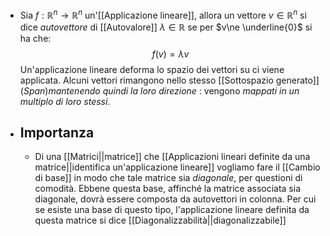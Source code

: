 - Sia $f:\mathbb{R}^{n} \rightarrow \mathbb{R}^{n}$ un'[[Applicazione lineare]], allora un vettore $v\in \mathbb{R}^{n}$ si dice _autovettore_ di [[Autovalore]] $\lambda\in \mathbb{R}$ se per $v\ne \underline{0}$ si ha che:$$f(v)=\lambda v$$Un'applicazione lineare deforma lo spazio dei vettori su ci viene applicata. Alcuni vettori rimangono nello stesso [[Sottospazio generato]] ($Span$)_mantenendo quindi la loro direzione_ : vengono _mappati in un multiplo di loro stessi_.
- ## Importanza
	- Di una [[Matrici||matrice]] che [[Applicazioni lineari definite da una matrice||identifica un'applicazione lineare]] vogliamo fare il [[Cambio di base]] in modo che tale matrice sia _diagonale_, per questioni di comodità. Ebbene questa base, affinché la matrice associata sia diagonale, dovrà essere composta da autovettori in colonna.
	  Per cui se esiste una base di questo tipo, l'applicazione lineare definita da questa matrice si dice [[Diagonalizzabilità||diagonalizzabile]]